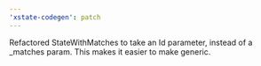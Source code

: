 ```yaml
---
'xstate-codegen': patch
---
```


Refactored StateWithMatches to take an Id parameter, instead of a \_matches param. This makes it easier to make generic.
